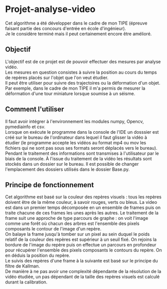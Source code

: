 # Projet-analyse-video
Cet algorithme a été développer dans le cadre de mon TIPE (épreuve faisant partie des concours d'entrée en école d'ingénieur).  
Je le considère terminé mais il peut certainement encore être amélioré.

## Objectif
L'objectif est de ce projet est de pouvoir effectuer des mesures par analyse vidéo.  
Les mesures en question consistes à suivre la position au cours du temps de repères placés sur l'objet que l'on veut étudier.  
Il peut être utiliser pour suivre des trajectoires ou la déformation d'un objet. Par exemple, dans le cadre de mon TIPE il m'a permis de mesurer la déformation d'une tour miniature lorsque soumise à un séisme. 

## Comment l'utiliser  
Il faut avoir intégrer à l'environnement les modules numpy, Opencv, pymediainfo et csv.  
Lorsque on exécute le programme dans la console de l'IDE un dosssier est créé sur le bureau de l'ordinateur dans lequel il faut glisser la vidéo à étudier (le programme accepte les vidéos au format mp4 ou mov les fichiers qui ne sont pas sous ses formats seront déplacés vers le bureau).
Pendant le traitement des informations sont transmises à l'utilisateur par le biais de la console.
À l'issue du traitement de la vidéo les résultats sont stockés dans un dossier sur le bureau. Il est possible de changer l'emplacement des dossiers utilisés dans le dossier Base.py.


## Principe de fonctionnement 
Cet algorithme est basé sur la couleur des repères visuels : tous les repères doivent être de la même couleur, à savoir rouges, verts ou bleus.
La video est dans un premier temps décomposée en un ensemble de frames puis on traite chacune de ces frames les unes après les autres.
Le traitement de la frame suit une approche de type parcours de graphe : on voit l'image comme une forêt où chacun des arbres est l'ensemble des pixels composants le contour de l'image d'un repère.  
On balaye la frame jusqu'à tomber sur un pixel au sein duquel le poids relatif de la couleur des repères est supérieur à un seuil fixé. On rejoins la bordure de l'image du repère puis on effectue un parcours en profondeur pour récupérer l'ensemble des pixels composants le contours du repère.
On en déduis la position du repère.  
Le suivis des repères d'une frame à la suivante est basé sur le principe du filtre de Kallman.  
De manière à ne pas avoir une complexité dépendante de la résolution de la vidéo étudiée, un pas dépendant de la taille des repères visuels est calculé durant la calibration.

